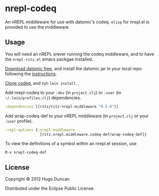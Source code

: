 # nrepl-codeq

An nREPL middleware for use with datomic's codeq. `elisp` for nrepl.el is
provided to use the middleware.

## Usage

You will need an nREPL srever running the codeq middleware, and to have the
`nrepl-ritz.el` emacs packgae installed.

[Download datomic free](http://downloads.datomic.com/free.html), and install the
datomic jar in your local repo following the
[instructions](http://docs.datomic.com/integrating-peer-lib.html).

[Clone codeq](https://github.com/Datomic/codeq), and run `lein install`.

Add nrepl-codeq to your `:dev` (in `project.clj`) or `:user` (in
`~/.lein/profiles.clj`) dependencies.

```clj
:dependencies [[ritz/ritz-nrepl-middleware "0.5.0"]]
```

Add wrap-codeq-def to your nREPL middleware (in `project.clj` or your `:user`
profile).

```clj
:repl-options {:nrepl-middleware
                [ritz.nrepl.middleware.codeq-def/wrap-codeq-def]}
```

To view the definitions of a symbol within an nrepl.el session, use

    M-x nrepl-codeq-def

## License

Copyright © 2012 Hugo Duncan

Distributed under the Eclipse Public License.
